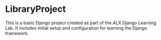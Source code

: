 # LibraryProject

This is a basic Django project created as part of the ALX Django Learning Lab. It includes initial setup and configuration for learning the Django framework.
